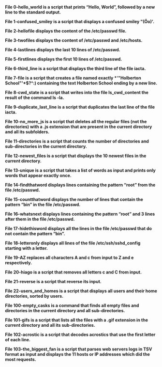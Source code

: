 **File 0-hello_world is a script that prints “Hello, World”, followed by a new line to the standard output.**

**File 1-confused_smiley is a script that displays a confused smiley "(Ôo)'.**

**File 2-hellofile displays the content of the /etc/passwd file.**

**File 3-twofiles displays the content of /etc/passwd and /etc/hosts.**

**File 4-lastlines displays the last 10 lines of /etc/passwd.**

**File 5-firstlines displays the first 10 lines of /etc/passwd.**

**File 6-third_line is a script that displays the third line of the file iacta.**

**File 7-file is a script that creates a file named exactly *\'"Holberton School"'\*$?*****:) containing the text Holberton School ending by a new line.**

**File 8-cwd_state is a script that writes into the file ls_cwd_content the result of the command ls -la.**

**File 9-duplicate_last_line is a script that duplicates the last line of the file iacta.**

**File 10-no_more_js is a script that deletes all the regular files (not the directories) with a .js extension that are present in the current directory and all its subfolders.**

**File 11-directories is a script that counts the number of directories and sub-directories in the current directory.**

**File 12-newest_files is a script that displays the 10 newest files in the current directory.**

**File 13-unique is a script that takes a list of words as input and prints only words that appear exactly once.**

**File 14-findthatword displays lines containing the pattern “root” from the file /etc/passwd.**

**File 15-countthatword displays the number of lines that contain the pattern “bin” in the file /etc/passwd.**

**File 16-whatsnext displays lines containing the pattern “root” and 3 lines after them in the file /etc/passwd.**

**File 17-hidethisword displays all the lines in the file /etc/passwd that do not contain the pattern “bin”.**

**File 18-letteronly displays all lines of the file /etc/ssh/sshd_config starting with a letter.**

**File 19-AZ replaces all characters A and c from input to Z and e respectively.**

**File 20-hiago is a script that removes all letters c and C from input.**

**File 21-reverse is a script that reverse its input.**

**File 22-users_and_homes is a script that displays all users and their home directories, sorted by users.**

**File 100-empty_casks is a command that finds all empty files and directories in the current directory and all sub-directories.**

**File 101-gifs is a script that lists all the files with a .gif extension in the current directory and all its sub-directories.**

**File 102-acrostic is a script that decodes acrostics that use the first letter of each line.**

**File 103-the_biggest_fan is a script that parses web servers logs in TSV format as input and displays the 11 hosts or IP addresses which did the most requests.**

